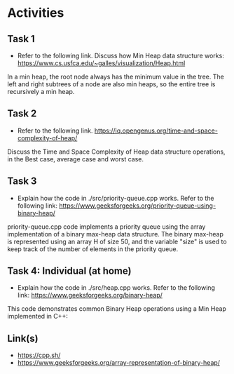# Activities

## Task 1

- Refer to the following link. Discuss how Min Heap data structure works:
  https://www.cs.usfca.edu/~galles/visualization/Heap.html

In a min heap, the root node always has the minimum value in the tree. The left and right subtrees of a node are also min heaps, so the entire tree is recursively a min heap.

## Task 2

- Refer to the following link.
  https://iq.opengenus.org/time-and-space-complexity-of-heap/

Discuss the Time and Space Complexity of Heap data structure operations, in the Best case, average case and worst case.

## Task 3

- Explain how the code in ./src/priority-queue.cpp works. Refer to the following link:
  https://www.geeksforgeeks.org/priority-queue-using-binary-heap/

priority-queue.cpp code implements a priority queue using the array implementation of a binary max-heap data structure. The binary max-heap is represented using an array H of size 50, and the variable "size" is used to keep track of the number of elements in the priority queue.

## Task 4: Individual (at home)

- Explain how the code in ./src/heap.cpp works. Refer to the following link:
  https://www.geeksforgeeks.org/binary-heap/

This code demonstrates common Binary Heap operations using a Min Heap implemented in C++:

## Link(s)

- https://cpp.sh/
- https://www.geeksforgeeks.org/array-representation-of-binary-heap/
